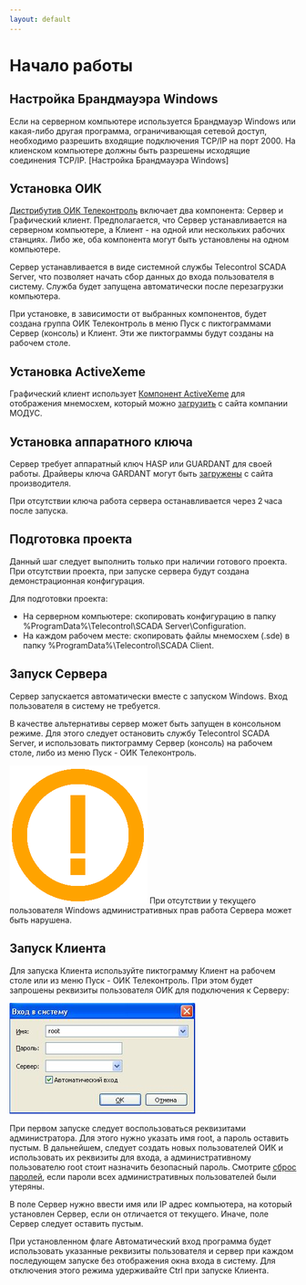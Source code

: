 ```yaml
---
layout: default
---
```


# Начало работы

## Настройка Брандмауэра Windows

Если на серверном компьютере используется Брандмауэр Windows или какая-либо другая программа, ограничивающая сетевой доступ, необходимо разрешить входящие подключения TCP/IP на порт 2000. На клиенском компьютере должны быть разрешены исходящие соединения TCP/IP. [Настройка Брандмауэра Windows]


## Установка ОИК

[Дистрибутив ОИК Телеконтроль](http://telecontrol.ru/deploy/telecontrol-scada-1.15.3.msi) включает два компонента: Сервер и Графический клиент. Предполагается, что Сервер устанавливается на серверном компьютере, а Клиент - на одной или нескольких рабочих станциях. Либо же, оба компонента могут быть установлены на одном компьютере.

Сервер устанавливается в виде системной службы Telecontrol SCADA Server, что позволяет начать сбор данных до входа пользователя в систему. Служба будет запущена автоматически после перезагрузки компьютера.

При установке, в зависимости от выбранных компонентов, будет создана группа ОИК Телеконтроль в меню Пуск с пиктограммами Сервер (консоль) и Клиент. Эти же пиктограммы будут созданы на рабочем столе.


## Установка ActiveXeme

Графический клиент использует [Компонент ActiveXeme](http://swman.ru/content/blogcategory/21/49/) для отображения мнемосхем, который можно [загрузить](http://swman.ru/download/520/ActivesXeme_5.20.101_setup.exe) с сайта компании МОДУС.


## Установка аппаратного ключа

Сервер требует аппаратный ключ HASP или GUARDANT для своей работы. Драйверы ключа GARDANT могут быть [загружены](https://www.guardant.ru/support/download/drivers/) с сайта производителя.

При отсутствии ключа работа сервера останавливается через 2 часа после запуска.


## Подготовка проекта

Данный шаг следует выполнить только при наличии готового проекта. При отсутствии проекта, при запуске сервера будут создана демонстрационная конфигурация.

Для подготовки проекта:
* На серверном компьютере: скопировать конфигурацию в папку %ProgramData%\Telecontrol\SCADA Server\Configuration.
* На каждом рабочем месте: скопировать файлы мнемосхем (.sde) в папку %ProgramData%\Telecontrol\SCADA Client.


## Запуск Сервера

Сервер запускается автоматически вместе с запуском Windows. Вход пользователя в систему не требуется.

В качестве альтернативы сервер может быть запущен в консольном режиме. Для этого следует остановить службу Telecontrol SCADA Server, и использовать пиктограмму Сервер (консоль) на рабочем столе, либо из меню Пуск - ОИК Телеконтроль.

![](img/exclamation.png) При отсутствии у текущего пользователя Windows административных прав работа Сервера может быть нарушена.


## Запуск Клиента

Для запуска Клиента используйте пиктограмму Клиент на рабочем столе или из меню Пуск - ОИК Телеконтроль. При этом будет запрошены реквизиты пользователя ОИК для подключения к Серверу:

![](img/login.jpg)

При первом запуске следует воспользоваться реквизитами администратора. Для этого нужно указать имя root, а 
пароль оставить пустым. В дальнейшем, следует создать новых пользователей ОИК и использовать их реквизиты для входа, а  административному пользователю root стоит назначить безопасный пароль. Смотрите [сброс паролей](client.md/#reset-passwords), если пароли всех административных пользователей были утеряны.

В поле Сервер нужно ввести имя или IP адрес компьютера, на который установлен Сервер, если он отличается от текущего. Иначе, поле Сервер следует оставить пустым.

При установленном флаге Автоматический вход программа будет использовать указанные реквизиты пользователя и сервер при каждом последующем запуске без отображения окна входа в систему. Для отключения этого режима удерживайте Ctrl при запуске Клиента.